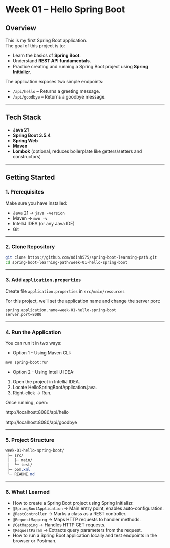 # Week 01 – Hello Spring Boot

## Overview
This is my first Spring Boot application.  
The goal of this project is to:
- Learn the basics of **Spring Boot**.
- Understand **REST API fundamentals**.
- Practice creating and running a Spring Boot project using **Spring Initializr**.

The application exposes two simple endpoints:
- `/api/hello` – Returns a greeting message.
- `/api/goodbye` – Returns a goodbye message.

---

## Tech Stack
- **Java 21**
- **Spring Boot 3.5.4**
- **Spring Web**
- **Maven**
- **Lombok** (optional, reduces boilerplate like getters/setters and constructors)

---

## Getting Started

### 1. Prerequisites
Make sure you have installed:
- Java 21 → `java -version`
- Maven → `mvn -v`
- IntelliJ IDEA (or any Java IDE)
- Git

---

### 2. Clone Repository
```bash
git clone https://github.com/ndinh575/spring-boot-learning-path.git
cd spring-boot-learning-path/week-01-hello-spring-boot
```
---

### 3. Add `application.properties`
Create file `application.properties` in `src/main/resources`

For this project, we’ll set the application name and change the server port:

```properties
spring.application.name=week-01-hello-spring-boot
server.port=8080
```

---
### 4. Run the Application
You can run it in two ways:
- Option 1 - Using Maven CLI:
```bash
mvn spring-boot:run
```
- Option 2 - Using IntelliJ IDEA:
1. Open the project in IntelliJ IDEA.
2. Locate HelloSpringBootApplication.java.
3. Right-click → Run.

Once running, open:

http://localhost:8080/api/hello

http://localhost:8080/api/goodbye

---
### 5. Project Structure
```css
week-01-hello-spring-boot/
 ├─ src/
 │  ├─ main/
 │  └─ test/
 ├─ pom.xml
 └─ README.md
```

---
### 6. What I Learned
- How to create a Spring Boot project using Spring Initializr.
- `@SpringBootApplication` → Main entry point, enables auto-configuration.
- `@RestController` → Marks a class as a REST controller.
- `@RequestMapping` → Maps HTTP requests to handler methods.
- `@GetMapping` → Handles HTTP GET requests.
- `@RequestParam` → Extracts query parameters from the request.
- How to run a Spring Boot application locally and test endpoints in the browser or Postman.
